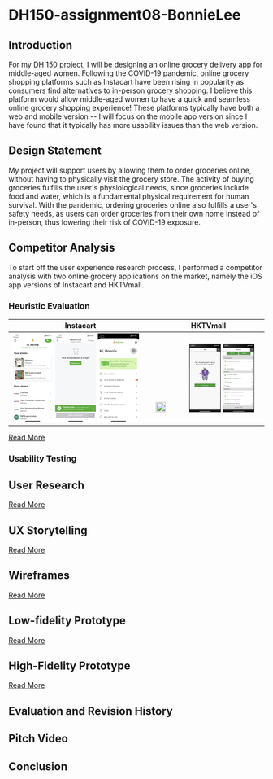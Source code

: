 # DH150-assignment08-BonnieLee

## Introduction
For my DH 150 project, I will be designing an online grocery delivery app for middle-aged women. Following the COVID-19 pandemic, online grocery shopping platforms such as Instacart have been rising in popularity as consumers find alternatives to in-person grocery shopping. I believe this platform would allow middle-aged women to have a quick and seamless online grocery shopping experience! These platforms typically have both a web and mobile version -- I will focus on the mobile app version since I have found that it typically has more usability issues than the web version. 

## Design Statement
My project will support users by allowing them to order groceries online, without having to physically visit the grocery store. The activity of buying groceries fulfills the user's physiological needs, since groceries include food and water, which is a fundamental physical requirement for human survival. With the pandemic, ordering groceries online also fulfills a user's safety needs, as users can order groceries from their own home instead of in-person, thus lowering their risk of COVID-19 exposure.

## Competitor Analysis
To start off the user experience research process, I performed a competitor analysis with two online grocery applications on the market, namely the iOS app versions of Instacart and HKTVmall.

### Heuristic Evaluation
Instacart | HKTVmall
--------- | ---------
<img src="./instacart-homescreen.PNG" width="30%" height="30%"> <img src="./instacart-cart.PNG" width="30%" height="30%"> <img src="./instacart-menu.PNG" width="30%" height="30%"> | <img src="./hktvmall-homescreen.PNG" width="30%" height="30%"> <img src="./hktvmall-cart.PNG" width="30%" height="30%"> <img src="./hktvmall-menu.PNG" width="30%" height="30%">

[Read More](https://github.com/bonniebonnielee/DH150-BonnieLee/blob/main/README.md)


### Usability Testing

## User Research
[Read More](https://github.com/bonniebonnielee/DH150-BonnieLee/blob/main/assignment04/README.md)

## UX Storytelling
[Read More](https://github.com/bonniebonnielee/DH150-BonnieLee/blob/main/assignment05/README.md)

## Wireframes
[Read More](https://github.com/bonniebonnielee/DH150-BonnieLee/blob/main/assignment06/README.md)

## Low-fidelity Prototype
[Read More](https://github.com/bonniebonnielee/DH150-BonnieLee/blob/main/assignment06/README.md)

## High-Fidelity Prototype
[Read More](https://github.com/bonniebonnielee/DH150-BonnieLee/tree/main/assignment07)

## Evaluation and Revision History

## Pitch Video

## Conclusion
